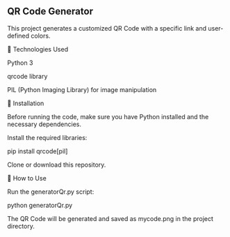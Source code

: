## QR Code Generator

This project generates a customized QR Code with a specific link and user-defined colors.

📌 Technologies Used

Python 3

qrcode library

PIL (Python Imaging Library) for image manipulation

🔧 Installation

Before running the code, make sure you have Python installed and the necessary dependencies.

Install the required libraries:

pip install qrcode[pil]

Clone or download this repository.

🚀 How to Use

Run the generatorQr.py script:

python generatorQr.py

The QR Code will be generated and saved as mycode.png in the project directory.
